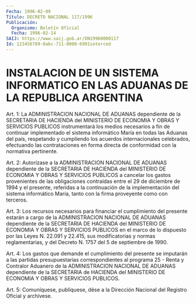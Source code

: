```yaml
---
Fecha: 1996-02-09
Título: DECRETO NACIONAL 117/1996
Publicación:
  Organismo: Boletín Oficial
  Fecha: 1996-02-14
SAIJ: https://www.saij.gob.ar/DN19960000117
Id: 123456789-0abc-711-0000-6991soterced
---
```

# INSTALACION DE UN SISTEMA INFORMATICO EN LAS ADUANAS DE LA REPUBLICA ARGENTINA

<a id="1"></a>
Art. 1: La ADMINISTRACION  NACIONAL  DE ADUANAS dependiente de la  SECRETARIA DE HACIENDA del MINISTERIO DE  ECONOMIA  Y  OBRAS  Y SERVICIOS  PUBLICOS  instrumentará  los  medios necesarios a fin de continuar implementado el sistema informático  María  en  todas las Aduanas del país, respetando y cumpliendo los acuerdos internacionales celebrados, efectuando las contrataciones en  forma directa de conformidad con la normativa pertinente.

<a id="2"></a>
Art.  2:  Autorízase  a  la  ADMINISTRACION  NACIONAL  DE ADUANAS dependiente de la SECRETARIA DE HACIENDA del MINISTERIO DE ECONOMIA Y OBRAS Y SERVICIOS PUBLICOS a cancelar los gastos provenientes  de las  obligaciones  contraídas entre el 29 de diciembre de 1994 y el presente, referidas  a  la  continuación  de  la implementación del sistema informático María, tanto con la firma proveyente  como  con terceros.

<a id="3"></a>
Art. 3: Los recursos necesarios para financiar el cumplimiento del presente  estarán  a cargo de la ADMINISTRACION NACIONAL DE ADUANAS dependiente de la SECRETARIA DE HACIENDA del MINISTERIO DE ECONOMIA Y OBRAS Y SERVICIOS  PUBLICOS  en  el marco de lo dispuesto por las Leyes N. 22.091 y 22.415, sus modificatorias y normas reglamentarias, y del Decreto N. 1757  del  5  de septiembre de 1990.

<a id="4"></a>
Art.  4: Los gastos que demande el cumplimiento  del  presente  se imputarán   a  las  partidas  presupuestarias  correspondientes  al programa 25  -  Renta  y  Contralor  Aduanero  de la ADMINISTRACION NACIONAL DE ADUANAS dependiente de la SECRETARIA  de  HACIENDA  del MINISTERIO DE ECONOMIA Y OBRAS Y SERVICIOS PUBLICOS.

<a id="5"></a>
Art. 5:  Comuníquese, publíquese, dése a la Dirección Nacional del Registro  Oficial  y archívese.
